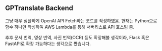 ## GPTranslate Backend

그냥 매우 심플하게 OpenAI API Fetch하는 코드를 작성하였음.
현재는 Python으로 함수 하나만 작성하여 AWS Lambda를 통해 서버리스로 API 호스팅 중.

추후 문서 번역, 영상 번역, 사진 번역(OCR) 등도 확장해볼 생각이라,
Flask 혹은 FastAPI로 확장 가능하다는 생각으로 짰습니다.

